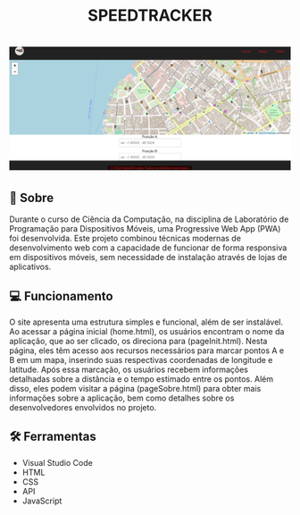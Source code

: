 <h1 align="center">
  <p>SPEEDTRACKER</p>
</h1>

<h1 align="center">
  <img src="/src/tela.png"/>
</h1>

## 🚨 Sobre
Durante o curso de Ciência da Computação, na disciplina de Laboratório de Programação para Dispositivos Móveis, uma Progressive Web App (PWA) foi desenvolvida. Este projeto combinou técnicas modernas de desenvolvimento web com a capacidade de funcionar de forma responsiva em dispositivos móveis, sem necessidade de instalação através de lojas de aplicativos.

## 💻 Funcionamento
O site apresenta uma estrutura simples e funcional, além de ser instalável. Ao acessar a página inicial (home.html), os usuários encontram o nome da aplicação, que ao ser clicado, os direciona para (pageInit.html). Nesta página, eles têm acesso aos recursos necessários para marcar pontos A e B em um mapa, inserindo suas respectivas coordenadas de longitude e latitude. Após essa marcação, os usuários recebem informações detalhadas sobre a distância e o tempo estimado entre os pontos. Além disso, eles podem visitar a página (pageSobre.html) para obter mais informações sobre a aplicação, bem como detalhes sobre os desenvolvedores envolvidos no projeto.
 
## 🛠️ Ferramentas
- Visual Studio Code
- HTML
- CSS
- API
- JavaScript
